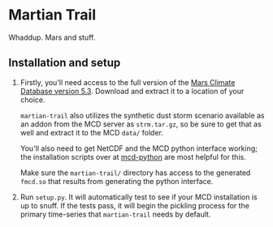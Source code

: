 # Martian Trail

Whaddup. Mars and stuff.

## Installation and setup

1.  Firstly, you'll need access to the full version of the [Mars Climate Database version 5.3](http://www-mars.lmd.jussieu.fr/). Download and extract it to a location of your choice. 

    ``martian-trail`` also utilizes the synthetic dust storm scenario available as an addon from the MCD server as ``strm.tar.gz``, so be sure to get that as well and extract it to the MCD ``data/`` folder. 

    You'll also need to get NetCDF and the MCD python interface working; the installation scripts over at [mcd-python](https://github.com/aymeric-spiga/mcd-python) are most helpful for this. 

    Make sure the ``martian-trail/`` directory has access to the generated ``fmcd.so`` that results from generating the python interface. 

2.  Run ``setup.py``. It will automatically test to see if your MCD installation is up to snuff. If the tests pass, it will begin the pickling process for the primary time-series that ``martian-trail`` needs by default.
